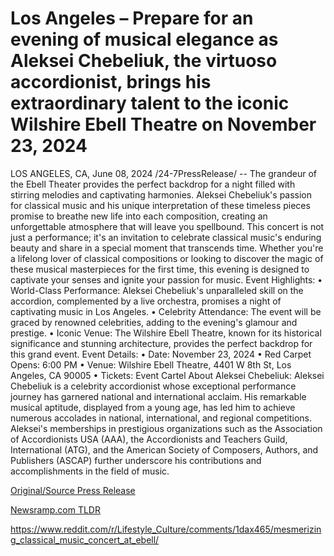 # Los Angeles – Prepare for an evening of musical elegance as Aleksei Chebeliuk, the virtuoso accordionist, brings his extraordinary talent to the iconic Wilshire Ebell Theatre on November 23, 2024

LOS ANGELES, CA, June 08, 2024 /24-7PressRelease/ -- The grandeur of the Ebell Theater provides the perfect backdrop for a night filled with stirring melodies and captivating harmonies. Aleksei Chebeliuk's passion for classical music and his unique interpretation of these timeless pieces promise to breathe new life into each composition, creating an unforgettable atmosphere that will leave you spellbound.  This concert is not just a performance; it's an invitation to celebrate classical music's enduring beauty and share in a special moment that transcends time. Whether you're a lifelong lover of classical compositions or looking to discover the magic of these musical masterpieces for the first time, this evening is designed to captivate your senses and ignite your passion for music.  Event Highlights:  • World-Class Performance: Aleksei Chebeliuk's unparalleled skill on the accordion, complemented by a live orchestra, promises a night of captivating music in Los Angeles.  • Celebrity Attendance: The event will be graced by renowned celebrities, adding to the evening's glamour and prestige.  • Iconic Venue: The Wilshire Ebell Theatre, known for its historical significance and stunning architecture, provides the perfect backdrop for this grand event.  Event Details:  • Date: November 23, 2024  • Red Carpet Opens: 6:00 PM  • Venue: Wilshire Ebell Theatre, 4401 W 8th St, Los Angeles, CA 90005  • Tickets: Event Cartel  About Aleksei Chebeliuk:  Aleksei Chebeliuk is a celebrity accordionist whose exceptional performance journey has garnered national and international acclaim. His remarkable musical aptitude, displayed from a young age, has led him to achieve numerous accolades in national, international, and regional competitions. Aleksei's memberships in prestigious organizations such as the Association of Accordionists USA (AAA), the Accordionists and Teachers Guild, International (ATG), and the American Society of Composers, Authors, and Publishers (ASCAP) further underscore his contributions and accomplishments in the field of music. 

[Original/Source Press Release](https://www.24-7pressrelease.com/press-release/511512/los-angeles-prepare-for-an-evening-of-musical-elegance-as-aleksei-chebeliuk-the-virtuoso-accordionist-brings-his-extraordinary-talent-to-the-iconic-wilshire-ebell-theatre-on-november-23-2024)
                    

[Newsramp.com TLDR](None) 

https://www.reddit.com/r/Lifestyle_Culture/comments/1dax465/mesmerizing_classical_music_concert_at_ebell/